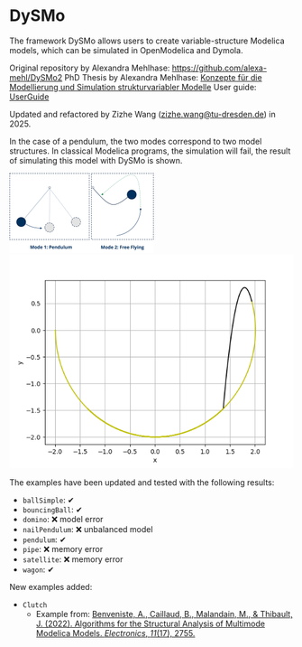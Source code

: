 # DySMo

The framework DySMo allows users to create variable-structure Modelica models, which can be simulated in OpenModelica and Dymola.

Original repository by Alexandra Mehlhase: https://github.com/alexa-mehl/DySMo2
PhD Thesis by Alexandra Mehlhase: [Konzepte für die Modellierung und Simulation strukturvariabler Modelle](https://depositonce.tu-berlin.de/items/39d94ae4-e3f8-46f3-ac5d-6bd652acf9ee)
User guide: [UserGuide](https://github.com/alexa-mehl/DySMo2/blob/master/UserGuide/UserGuide.pdf) 

Updated and refactored by Zizhe Wang (zizhe.wang@tu-dresden.de) in 2025.

In the case of a pendulum, the two modes correspond to two model structures. In classical Modelica programs, the simulation will fail, the result of simulating this model with DySMo is shown.

<img src="./examples/pendulum/FreeFlying.png" style="zoom: 25%;" />

<img src="./examples/pendulum/FreeFlyingPlot.png" style="zoom: 80%;" />

The examples have been updated and tested with the following results:
* `ballSimple`: ✔
* `bouncingBall`: ✔
* `domino`: ❌ model error
* `nailPendulum`: ❌ unbalanced model
* `pendulum`: ✔
* `pipe`: ❌ memory error
* `satellite`: ❌ memory error
* `wagon`: ✔

New examples added:
* `Clutch`
  * Example from: [Benveniste, A., Caillaud, B., Malandain, M., & Thibault, J. (2022). Algorithms for the Structural Analysis of Multimode Modelica Models. *Electronics*, *11*(17), 2755.](https://www.mdpi.com/2079-9292/11/17/2755)
